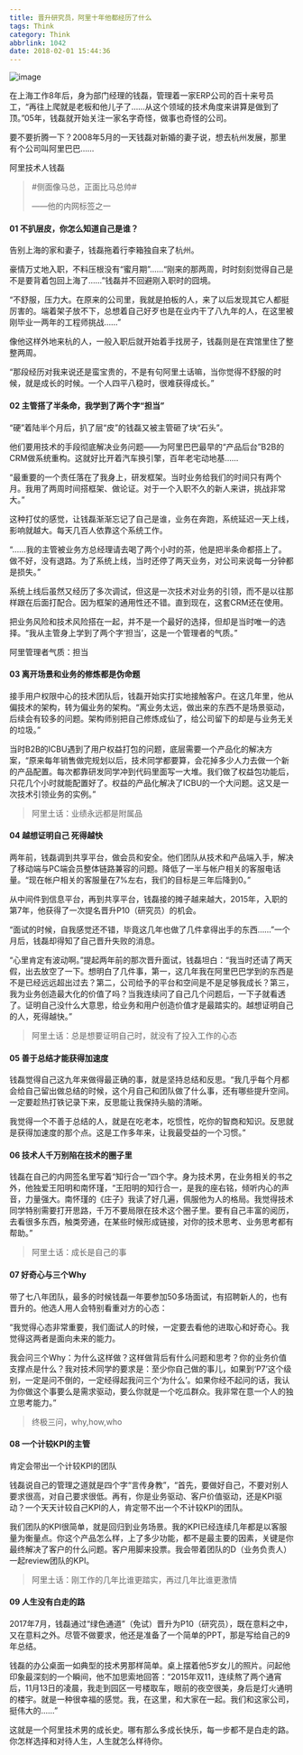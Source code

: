 ```yaml
---
title: 晋升研究员，阿里十年他都经历了什么
tags: Think
category: Think
abbrlink: 1042
date: 2018-02-01 15:44:36
---
```

![image](http://ovi3ob9p4.bkt.clouddn.com/TIETU/CT0109.jpg)

在上海工作8年后，身为部门经理的钱磊，管理着一家ERP公司的百十来号员工，“再往上爬就是老板和他儿子了……从这个领域的技术角度来讲算是做到了顶。”05年，钱磊就开始关注一家名字奇怪，做事也奇怪的公司。
<!--more-->

要不要折腾一下？2008年5月的一天钱磊对新婚的妻子说，想去杭州发展，那里有个公司叫阿里巴巴……

阿里技术人钱磊

> \#侧面像马总，正面比马总帅#
>
> ——他的内网标签之一

#### 01 不扒层皮，你怎么知道自己是谁？

告别上海的家和妻子，钱磊拖着行李箱独自来了杭州。

豪情万丈地入职，不料压根没有“蜜月期”……“刚来的那两周，时时刻刻觉得自己是不是要背着包回上海了……”钱磊并不回避刚入职时的囧境。

“不舒服，压力大。在原来的公司里，我就是拍板的人，来了以后发现其它人都挺厉害的。端着架子放不下，总想着自己好歹也是在业内干了八九年的人，在这里被刚毕业一两年的工程师挑战……”

像他这样外地来杭的人，一般入职后就开始着手找房子，钱磊则是在宾馆里住了整整两周。

“那段经历对我来说还是蛮宝贵的，不是有句阿里土话嘛，当你觉得不舒服的时候，就是成长的时候。一个人四平八稳时，很难获得成长。”

#### 02 主管搭了半条命，我学到了两个字“担当”

“硬”着陆半个月后，扒了层“皮”的钱磊又被主管砸了块“石头”。

他们要用技术的手段彻底解决业务问题——为阿里巴巴最早的“产品后台”B2B的CRM做系统重构。这就好比开着汽车换引擎，百年老宅动地基……

“最重要的一个责任落在了我身上，研发框架。当时业务给我们的时间只有两个月。我用了两周时间搭框架、做论证。对于一个入职不久的新人来讲，挑战非常大。”

这种打仗的感觉，让钱磊渐渐忘记了自己是谁，业务在奔跑，系统延迟一天上线，影响就越大。每天几百人依靠这个系统工作。

“……我的主管被业务方总经理请去喝了两个小时的茶，他是把半条命都搭上了。做不好，没有退路。为了系统上线，当时还停了两天业务，对公司来说每一分钟都是损失。”

系统上线后虽然又经历了多次调试，但这是一次技术对业务的引领，而不是以往那样跟在后面打配合。因为框架的通用性还不错。直到现在，这套CRM还在使用。

把业务风险和技术风险搭在一起，并不是一个最好的选择，但却是当时唯一的选择。“我从主管身上学到了两个字‘担当’，这是一个管理者的气质。”

阿里管理者气质：担当

#### 03 离开场景和业务的修炼都是伪命题

接手用户权限中心的技术团队后，钱磊开始实打实地接触客户。在这几年里，他从偏技术的架构，转为偏业务的架构。“离业务太远，做出来的东西不是场景驱动，后续会有较多的问题。架构师别把自己修炼成仙了，给公司留下的却是与业务无关的垃圾。”

当时B2B的ICBU遇到了用户权益打包的问题，底层需要一个产品化的解决方案，“原来每年销售做完规划以后，技术同学都要算，会花掉多少人力去做一个新的产品配置。每次都靠研发同学冲到代码里面写一大堆。我们做了权益包功能后，只花几个小时就能配置好了。权益的产品化解决了ICBU的一个大问题。这又是一次技术引领业务的实例。”

> 阿里土话：业绩永远都是附属品

#### 04 越想证明自己 死得越快

两年前，钱磊调到共享平台，做会员和安全。他们团队从技术和产品端入手，解决了移动端与PC端会员整体链路兼容的问题。降低了一半与帐户相关的客服电话量。“现在帐户相关的客服量在7%左右，我们的目标是三年后降到0。”

从中间件到信息平台，再到共享平台，钱磊接的摊子越来越大，2015年，入职的第7年，他获得了一次提名晋升P10（研究员）的机会。

“面试的时候，自我感觉还不错，毕竟这几年也做了几件拿得出手的东西……”一个月后，钱磊却得知了自己晋升失败的消息。

“心里肯定有波动啊。”提起两年前的那次晋升面试，钱磊坦白：“我当时还请了两天假，出去放空了一下。想明白了几件事，第一，这几年我在阿里巴巴学到的东西是不是已经远远超出过去？第二，公司给予的平台和空间是不是足够我成长？第三，我为业务创造最大化的价值了吗？当我连续问了自己几个问题后，一下子就看透了。证明自己没什么大意思，给业务和用户创造价值才是最踏实的。越想证明自己的人，死得越快。”

> 阿里土话：总是想要证明自己时，就没有了投入工作的心态

#### 05 善于总结才能获得加速度

钱磊觉得自己这九年来做得最正确的事，就是坚持总结和反思。“我几乎每个月都会给自己留出做总结的时候，这个月自己和团队做了什么事，还有哪些提升空间。一定要趁热打铁记录下来，反思能让我保持头脑的清晰。

我觉得一个不善于总结的人，就是在吃老本，吃惯性，吃你的智商和知识。反思就是获得加速度的那个点。这是工作多年来，让我最受益的一个习惯。”

#### 06 技术人千万别陷在技术的圈子里

钱磊在自己的内网签名里写着“知行合一”四个字。身为技术男，在业务相关的书之外，他独爱王阳明和南怀瑾，“王阳明的知行合一，是我的座右铭，倾听内心的声音，力量强大。南怀瑾的《庄子》我读了好几遍，佩服他为人的格局。我觉得技术同学特别需要打开思路，千万不要局限在技术这个圈子里。要有自己丰富的阅历，去看很多东西，触类旁通，在某些时候形成链接，对你的技术思考、业务思考都有帮助。”

> 阿里土话：成长是自己的事

#### 07 好奇心与三个Why

带了七八年团队，最多的时候钱磊一年要参加50多场面试，有招聘新人的，也有晋升的。他选人用人会特别看重对方的心态：

“我觉得心态非常重要，我们面试人的时候，一定要去看他的进取心和好奇心。我觉得这两者是面向未来的能力。

我会问三个Why：为什么这样做？这样做背后有什么问题和思考？你的业务价值支撑点是什么？我对技术同学的要求是：至少你自己做的事儿，如果到‘P7’这个级别，一定是问不倒的，一定经得起我问三个‘为什么’。如果你经不起问的话，我认为你做这个事要么是需求驱动，要么你就是一个吃瓜群众。我非常在意一个人的独立思考能力。”

> 终极三问，why,how,who

#### 08 一个计较KPI的主管

肯定会带出一个计较KPI的团队

钱磊说自己的管理之道就是四个字“言传身教”，“首先，要做好自己，不要对别人要求很高，对自己要求很低。再有，你是业务驱动、客户价值驱动，还是KPI驱动？一个天天计较自己KPI的人，肯定带不出一个不计较KPI的团队。

我们团队的KPI很简单，就是回归到业务场景。我的KPI已经连续几年都是以客服量为衡量点。你这个产品怎么样，上了多少功能，都不是最主要的因素，关键是你最终解决了客户的什么问题。客户用脚来投票。我会带着团队的D（业务负责人）一起review团队的KPI。

> 阿里土话：刚工作的几年比谁更踏实，再过几年比谁更激情

#### 09 人生没有白走的路

2017年7月，钱磊通过“绿色通道”（免试）晋升为P10（研究员），既在意料之中，又在意料之外。尽管不做要求，他还是准备了一个简单的PPT，那是写给自己的9年总结。

钱磊的办公桌面一如典型的技术男那样简单。桌上摆着他5岁女儿的照片。问起他印象最深刻的一个瞬间，他不加思索地回答：“2015年双11，连续熬了两个通宵后，11月13日的凌晨，我走到园区一号楼取车，眼前的夜空很美，身后是灯火通明的楼宇。就是一种很幸福的感觉。我，在这里，和大家在一起。我们和这家公司，挺伟大的……”

这就是一个阿里技术男的成长史。哪有那么多成长快乐，每一步都不是白走的路。你怎样选择和对待人生，人生就怎么样待你。
